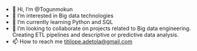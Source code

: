 - 👋 Hi, I’m @Togunmokun
- 👀 I’m interested in Big data technologies
- 🌱 I’m currently learning Python and SQL
- 💞️ I’m looking to collaborate on projects related to Big data engineering. Creating ETL pipelines and descriptive or predictive data analysis.
- 📫 How to reach me titilope.adetola@gmail.com

<!---
Togunmokun/Togunmokun is a ✨ special ✨ repository because its `README.md` (this file) appears on your GitHub profile.
You can click the Preview link to take a look at your changes.
--->
